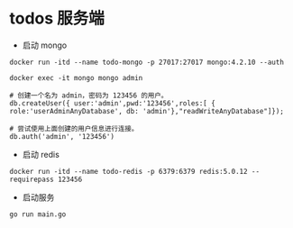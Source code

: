 # todos 服务端

- 启动 mongo

```shell
docker run -itd --name todo-mongo -p 27017:27017 mongo:4.2.10 --auth

docker exec -it mongo mongo admin

# 创建一个名为 admin，密码为 123456 的用户。
db.createUser({ user:'admin',pwd:'123456',roles:[ { role:'userAdminAnyDatabase', db: 'admin'},"readWriteAnyDatabase"]});

# 尝试使用上面创建的用户信息进行连接。
db.auth('admin', '123456')
```

- 启动 redis

```shell
docker run -itd --name todo-redis -p 6379:6379 redis:5.0.12 --requirepass 123456
```

- 启动服务

```shell
go run main.go
```
